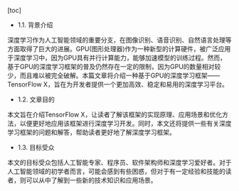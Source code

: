 
[toc]                    
                
                
- 1.1. 背景介绍

深度学习作为人工智能领域的重要分支，在图像识别、语音识别、自然语言处理等方面取得了巨大的进展。GPU(图形处理器)作为一种新型的计算硬件，被广泛应用于深度学习中，因为GPU具有并行计算能力，能够加速模型的训练过程。然而，基于GPU的深度学习框架的普及仍然存在一定的限制，因为GPU的数量相对较少，而且难以被完全破解。本篇文章将介绍一种基于GPU的深度学习框架——TensorFlow X，旨在为开发者提供一个更加高效、稳定和易用的深度学习平台。

- 1.2. 文章目的

本文旨在介绍TensorFlow X，让读者了解该框架的实现原理、应用场景和优化方法，以便更好地应用该框架进行深度学习开发。同时，本文还将提供一些有关深度学习框架的问题和解答，帮助读者更好地了解深度学习框架。

- 1.3. 目标受众

本文的目标受众包括人工智能专家、程序员、软件架构师和深度学习爱好者。对于人工智能领域的初学者而言，可能会感到有些困惑，但对于有一定经验和技能的读者，则可以从中了解到一些新的技术知识和应用场景。

